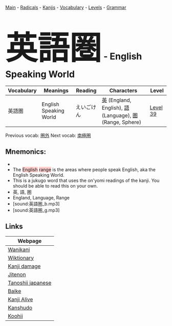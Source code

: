 <style> bigfont {font-size: 100px}</style>
[Main](../README.md) -
[Radicals](../radicals.md) -
[Kanjis](../kanjis.md) -
[Vocabulary](../vocabulary.md) -
[Levels](../levels.md) -
[Grammar](../grammar.md)
# <bigfont> 英語圏</bigfont> - English Speaking World 

| Vocabulary | Meanings | Reading | Characters | Level |
| --- | --- | --- | --- | --- |
| 英語圏 | English Speaking World | えいごけん |  [英](../kanjis/英.md) (England, English), [語](../kanjis/語.md) (Language), [圏](../kanjis/圏.md) (Range, Sphere) | [Level 39](../levels/wk_level39.md) |

Previous vocab: [圏外](圏外.md) Next vocab: [南極圏](南極圏.md) 

## Mnemonics:

* 
* The <span style="background-color:#ffcccb"> English</span> <span style="background-color:#ffcccb"> range</span> is the areas where people speak English, aka the English Speaking World.
* This is a jukugo word that uses the on'yomi readings of the kanji. You should be able to read this on your own.
* 英, 語, 圏
* England, Language, Range
* [sound:英語圏_b.mp3]
* [sound:英語圏_g.mp3]


## Links 

| Webpage |
| --- |
| [Wanikani          ](https://www.wanikani.com/kanji/英語圏) |
| [Wiktionary        ](https://en.wiktionary.org/wiki/英語圏) |
| [Kanji damage      ](http://www.kanjidamage.com/kanji/search?utf8=✓&q=英語圏) |
| [Jitenon           ](https://jitenon.com/kanji/英語圏) |
| [Tanoshii japanese ](https://www.tanoshiijapanese.com/dictionary/kanji.cfm?k=英語圏) |
| [Baike             ](https://baike.baidu.com/item/英語圏) |
| [Kanji Alive       ](https://app.kanjialive.com/英語圏) |
| [Kanshudo          ](https://www.kanshudo.com/searchmn?q=英語圏) |
| [Koohii            ](https://kanji.koohii.com/study/kanji/英語圏) |

